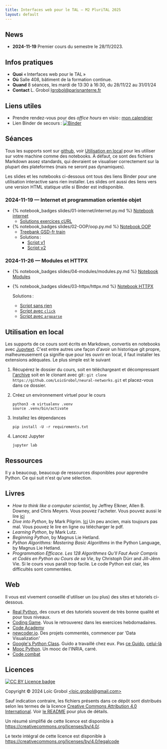 ```yaml
---
title: Interfaces web pour le TAL — M2 PluriTAL 2025
layout: default
---
```



<!-- LTeX: language=fr -->

## News

- **2024-11-19** Premier cours du semestre le 28/11/2023.

## Infos pratiques

- **Quoi** « Interfaces web pour le TAL »
- **Où** Salle 408, bâtiment de la formation continue.
- **Quand** 8 séances, les mardi de 13:30 à 16:30, du 28/11/22 au 31/01/24
- **Contact** L. Grobol [<lgrobol@parisnanterre.fr>](mailto:lgrobol@parisnanterre.fr)

## Liens utiles

- Prendre rendez-vous pour des *office hours* en visio :
  [mon calendrier](https://calendar.app.google/N9oW2c9BzhXsWrrv9)
- Lien Binder de secours :
  [![Binder](https://mybinder.org/badge_logo.svg)](https://mybinder.org/v2/gh/LoicGrobol/web-interfaces/main)

## Séances

Tous les supports sont sur [github](https://github.com/loicgrobol/web-interfaces), voir
[Utilisation en local](#utilisation-en-local) pour les utiliser sur votre machine comme des
notebooks. À défaut, ce sont des fichiers Markdown assez standards, qui devraient se visualiser
correctement sur la plupart des plateformes (mais ne seront pas dynamiques).

Les slides et les notebooks ci-dessous ont tous des liens Binder pour une utilisation interactive
sans rien installer. Les slides ont aussi des liens vers une version HTML statique utile si Binder
est indisponible.

### 2024-11-19 — Internet et programmation orientée objet

- {% notebook_badges slides/01-internet/internet.py.md %} [Notebook
  internet]({{site.url}}{{site.baseurl}}/slides/01-internet/internet.py.ipynb)
  - [Solutions exercices cURL]({{site.url}}{{site.baseurl}}/slides/01-internet/curl.sh)
- {% notebook_badges slides/02-OOP/oop.py.md %} [Notebook
  OOP]({{site.url}}{{site.baseurl}}/slides/02-OOP/oop.py.ipynb)
  - [Treebank GSD-fr train]({{site.url}}{{site.baseurl}}/slides/02-OOP/data/fr_gsd-ud-train.conllu)
  - Solutions :
    - [Script v1]({{site.url}}{{site.baseurl}}/slides/02-OOP/correction_conllu_v1.py)
    - [Script v2]({{site.url}}{{site.baseurl}}/slides/02-OOP/correction_conllu_v2.py)

### 2024-11-26 — Modules et HTTPX

- {% notebook_badges slides/04-modules/modules.py.md %} [Notebook
  Modules]({{site.url}}{{site.baseurl}}/slides/04-modules/modules.py.ipynb)

- {% notebook_badges slides/03-httpx/httpx.md %} [Notebook
  HTTPX]({{site.url}}{{site.baseurl}}slides/03-httpx/httpx.py.ipynb)
  
  Solutions :

  - [Script sans rien]({{site.url}}{{site.baseurl}}/slides/03-httpx/requrl_base.py)
  - [Script avec `click`]({{site.url}}{{site.baseurl}}/slides/03-httpx/requrl_click.py)
  - [Script avec `argparse`]({{site.url}}{{site.baseurl}}/slides/03-httpx/requrl_argparse.py)

## Utilisation en local

Les supports de ce cours sont écrits en Markdown, convertis en notebooks avec
[Jupytext](https://github.com/mwouts/jupytext). C'est entre autres une façon d'avoir un historique
git propre, malheureusement ça signifie que pour les ouvrir en local, il faut installer les
extensions adéquates. Le plus simple est le suivant

1. Récupérez le dossier du cours, soit en téléchargeant et décompressant
   [l'archive](https://github.com/LoicGrobol/neural-networks/archive/refs/heads/main.zip)
   soit en le clonant avec git : `git clone
   https://github.com/LoicGrobol/neural-networks.git` et placez-vous dans ce dossier.
2. Créez un environnement virtuel pour le cours

   ```console
   python3 -m virtualenv .venv
   source .venv/bin/activate
   ```

3. Installez les dépendances

   ```console
   pip install -U -r requirements.txt
   ```

4. Lancez Jupyter

   ```console
   jupyter lab
   ```

## Ressources

Il y a beaucoup, beaucoup de ressources disponibles pour apprendre Python. Ce qui suit n'est qu'une
sélection.

## Livres

- *How to think like a computer scientist*, by Jeffrey Elkner, Allen B. Downey, and Chris Meyers.
Vous pouvez l'acheter. Vous pouvez aussi le lire
[ici](http://openbookproject.net/thinkcs/python/english3e/)
- *Dive into Python*, by Mark Pilgrim. [Ici](http://www.diveintopython3.net/) Un peu ancien, mais
toujours pas mal. Vous pouvez le lire en ligne ou télécharger le pdf.
- *Learning Python*, by Mark Lutz.
- *Beginning Python*, by Magnus Lie Hetland.
- *Python Algorithms: Mastering Basic Algorithms* in the Python Language, by Magnus Lie Hetland.
- *Programmation Efficace. Les 128 Algorithmes Qu'Il Faut Avoir Compris et Codés en Python au Cours
  de sa Vie*, by Christoph Dürr and Jill-Jênn Vie. Si le cours vous paraît trop facile. Le code
  Python est clair, les difficultés sont commentées.

## Web

Il vous est vivement conseillé d'utiliser un (ou plus) des sites et tutoriels ci-dessous.

- [Real Python](https://realpython.com), des cours et des tutoriels souvent de très bonne qualité et
  pour tous niveaux.
- [Coding Game](https://www.codingame.com/home). Vous le retrouverez dans les exercices
  hebdomadaires.
- [Code Academy](https://www.codecademy.com/fr/learn/python)
- [newcoder.io](http://newcoder.io/). Des projets commentés, commencer par 'Data Visualization'
- [Google's Python Class](https://developers.google.com/edu/python/). Guido a travaillé chez eux.
  Pas [ce
  Guido](http://vignette2.wikia.nocookie.net/pixar/images/1/10/Guido.png/revision/latest?cb=20140314012724),
  [celui-là](https://en.wikipedia.org/wiki/Guido_van_Rossum#/media/File:Guido_van_Rossum_OSCON_2006.jpg)
- [Mooc Python](https://www.fun-mooc.fr/courses/inria/41001S03/session03/about#). Un mooc de
  l'INRIA, carré.
- [Code combat](https://codecombat.com/)

## Licences

[![CC BY Licence badge](https://i.creativecommons.org/l/by/4.0/88x31.png)](http://creativecommons.org/licenses/by/4.0/)

Copyright © 2024 Loïc Grobol [\<loic.grobol@gmail.com\>](mailto:loic.grobol@gmail.com)

Sauf indication contraire, les fichiers présents dans ce dépôt sont distribués selon les termes de
la licence [Creative Commons Attribution 4.0
International](https://creativecommons.org/licenses/by/4.0/). Voir [le README](README.md#Licences)
pour plus de détails.

Un résumé simplifié de cette licence est disponible à
<https://creativecommons.org/licenses/by/4.0/>.

Le texte intégral de cette licence est disponible à
<https://creativecommons.org/licenses/by/4.0/legalcode>
